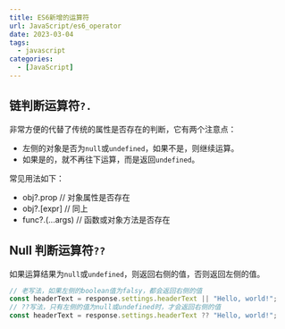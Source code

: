 ```yaml
---
title: ES6新增的运算符
url: JavaScript/es6_operator
date: 2023-03-04
tags:
  - javascript
categories:
  - [JavaScript]
---
```


## 链判断运算符`?.`

非常方便的代替了传统的属性是否存在的判断，它有两个注意点：

- 左侧的对象是否为`null`或`undefined`，如果不是，则继续运算。
- 如果是的，就不再往下运算，而是返回`undefined`。

常见用法如下：

- obj?.prop // 对象属性是否存在
- obj?.[expr] // 同上
- func?.(...args) // 函数或对象方法是否存在

## Null 判断运算符`??`

如果运算结果为`null`或`undefined`，则返回右侧的值，否则返回左侧的值。

```typescript
// 老写法，如果左侧的boolean值为falsy，都会返回右侧的值
const headerText = response.settings.headerText || "Hello, world!";
// ??写法，只有左侧的值为null或undefined时，才会返回右侧的值
const headerText = response.settings.headerText ?? "Hello, world!";
```

